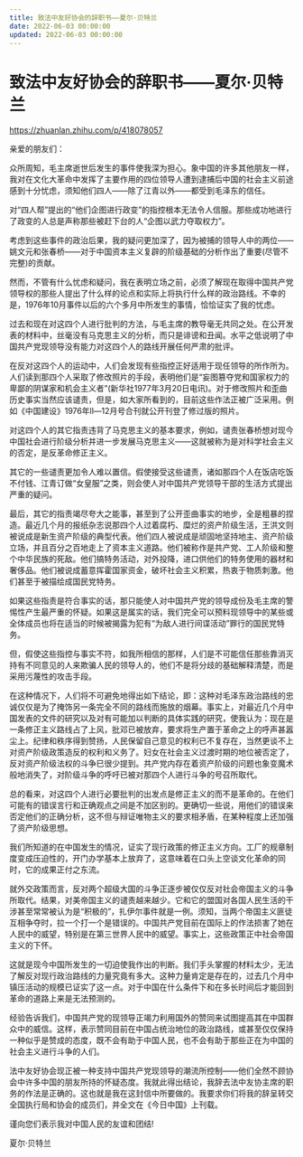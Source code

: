 ```yaml
---
title: 致法中友好协会的辞职书——夏尔·贝特兰
date: 2022-06-03 00:00:00
updated: 2022-06-03 00:00:00
---
```


# 致法中友好协会的辞职书——夏尔·贝特兰

https://zhuanlan.zhihu.com/p/418078057

亲爱的朋友们：

众所周知，毛主席逝世后发生的事件使我深为担心。象中国的许多其他朋友一样，我对在文化大革命中发挥了主要作用的四位领导人遭到逮捕后中国的社会主义前途感到十分忧虑，须知他们四人——除了江青以外——都受到毛泽东的信任。

对“四人帮”提出的“他们企图进行政变”的指控根本无法令人信服。那些成功地进行了政变的人总是声称那些被赶下台的人“企图以武力夺取权力”。

考虑到这些事件的政治后果，我的疑问更加深了，因为被捕的领导人中的两位——姚文元和张春桥——对于中国资本主义复辟的阶级基础的分析作出了重要(尽管不完整)的贡献。

然而，不管有什么忧虑和疑问，我在表明立场之前，必须了解现在取得中国共产党领导权的那些人提出了什么样的论点和实际上将执行什么样的政治路线。不幸的是，1976年10月事件以后的六个多月中所发生的事情，恰恰证实了我的忧虑。

过去和现在对这四个人进行批判的方法，与毛主席的教导毫无共同之处。在公开发表的材料中，丝毫没有马克思主义的分析，而只是诽谤和丑闻。水平之低说明了中国共产党现领导没有能力对这四个人的路线开展任何严肃的批评。

在反对这四个人的运动中，人们会发现有些指控正好适用于现任领导的所作所为。人们读到那四个人采取了修改照片的手段，表明他们是“妄图篡夺党和国家权力的卑鄙的阴谋家和机会主义者”(新华社1977年3月20日电讯)。对于修改照片和歪曲历史事实当然应该谴责，但是，如大家所看到的，目前这些作法正被广泛采用。例如《中国建设》1976年ll—12月号合刊就公开刊登了修过版的照片。

对这四个人的其它指责违背了马克思主义的基本要求，例如，谴责张春桥想对现今中国社会进行阶级分析并进一步发展马克思主义——这就被称为是对科学社会主义的否定，是反革命修正主义。

其它的一些谴责更加令人难以置信。假使接受这些谴责，诸如那四个人在饭店吃饭不付钱、江青订做“女皇服”之类，则会使人对中国共产党领导干部的生活方式提出严重的疑问。

最后，其它的指责竭尽夸大之能事，甚至到了公开歪曲事实的地步，全是粗暴的捏造。最近几个月的报纸杂志说那四个人过着腐朽、糜烂的资产阶级生活，王洪文则被说成是新生资产阶级的典型代表。他们四人被说成是顽固地坚持地主、资产阶级立场，并且百分之百地走上了资本主义道路。他们被称作是共产党、工人阶级和整个中华民族的死敌。他们搞特务活动，对外投降，进口供他们的特务使用的器材和奢侈品。他们被说成蓄意挥霍国家资金，破坏社会主义积累，热衷于物质刺激。他们甚至于被描绘成国民党特务。

如果这些指责是符合事实的话，那只能使人对中国共产党的领导成份及毛主席的警惕性产生最严重的怀疑。如果这是属实的话，我们完全可以预料现领导中的某些或全体成员也将在适当的时候被揭露为犯有“为敌人进行间谍活动”罪行的国民党特务。

但，假使这些指控与事实不符，如我所相信的那样，人们是不可能信任那些靠消灭持有不同意见的人来欺骗人民的领导人的，他们不是将分歧的基础解释清楚，而是采用污蔑性的攻击手段。

在这种情况下，人们将不可避免地得出如下结论，即：这种对毛泽东政治路线的忠诚仅仅是为了掩饰另一条完全不同的路线而施放的烟幕。事实上，对最近几个月中国发表的文件的研究以及对有可能加以判断的具体实践的研究，使我认为：现在是一条修正主义路线占了上风，批邓已被放弃，要求将生产置于革命之上的呼声甚嚣尘上。纪律和秩序得到赞扬，人民保留自己意见的权利已不复存在，当然更谈不上对资产阶级政策造反的权利和义务了。妇女在社会主义过渡时期的地位被否定了，反对资产阶级法权的斗争巳很少提到。共产党内存在着资产阶级的问题也象变魔术般地消失了，对阶级斗争的呼吁已被对那四个人进行斗争的号召所取代。

总的看来，对这四个人进行必要批判的出发点是修正主义的而不是革命的。在他们可能有的错误言行和正确观点之间是不加区别的。更确切一些说，用他们的错误来否定他们的正确分析，这不但与辩证唯物主义的要求相矛盾，在某种程度上还加强了资产阶级思想。

我们所知道的在中国发生的情况，证实了现行政策的修正主义方向。工厂的规章制度变成压迫性的，开门办学基本上放弃了，这意味着在口头上空谈文化革命的同时，它的成果正付之东流。

就外交政策而言，反对两个超级大国的斗争正逐步被仅仅反对社会帝国主义的斗争所取代。结果，对美帝国主义的谴责越来越少。它和它的盟国对各国人民生活的干涉甚至常常被认为是“积极的”，扎伊尔事件就是一例。须知，当两个帝国主义匪徒互相争夺时，拉一个打一个是错误的。中国共产党目前在国际上的作法损害了她在人民中的威望，特别是在第三世界人民中的威望。事实上，这些政策正中社会帝国主义的下怀。

这就是现今中国所发生的一切迫使我作出的判断。我们手头掌握的材料太少，无法了解反对现行政治路线的力量究竟有多大。这种力量肯定是存在的，过去几个月中镇压活动的规模已证实了这一点。对于中国在什么条件下和在多长时间后才能回到革命的道路上来是无法预测的。

经验告诉我们，中国共产党的现领导正竭力利用国外的赞同来试图提高其在中国群众中的威信。这样，表示赞同目前在中国占统治地位的政治路线，或甚至仅仅保持一种似乎是赞成的态度，既不会有助于中国人民，也不会有助于那些正在为中国的社会主义进行斗争的人们。

法中友好协会现正被一种支持中国共产党现领导的潮流所控制——他们全然不顾协会中许多中国的朋友所持的怀疑态度。我就此得出结论，我辞去法中友协主席的职务的作法是正确的。这也就是我在这封信中所要做的。我要求你们将我的辞呈转交全国执行局和协会的成员们，并全文在《今日中国》上刊载。

谨向您们表示我对中国人民的友谊和团结!

夏尔·贝特兰

